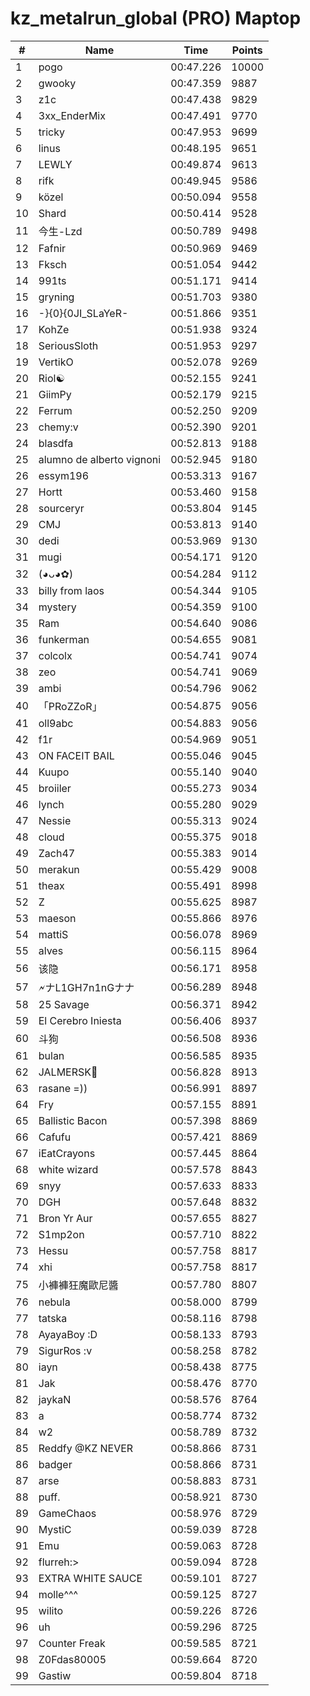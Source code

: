 # kz_metalrun_global (PRO) Maptop

|  # | Name | Time | Points |
|-------------- | -------------- | -------------- | -------------- | 
| 1 | pogo | 00:47.226 | 10000 | 
| 2 | gwooky | 00:47.359 | 9887 | 
| 3 | z1c | 00:47.438 | 9829 | 
| 4 | 3xx_EnderMix | 00:47.491 | 9770 | 
| 5 | tricky | 00:47.953 | 9699 | 
| 6 | linus | 00:48.195 | 9651 | 
| 7 | LEWLY | 00:49.874 | 9613 | 
| 8 | rifk | 00:49.945 | 9586 | 
| 9 | közel | 00:50.094 | 9558 | 
| 10 | Shard | 00:50.414 | 9528 | 
| 11 | 今生-Lzd | 00:50.789 | 9498 | 
| 12 | Fafnir | 00:50.969 | 9469 | 
| 13 | Fksch | 00:51.054 | 9442 | 
| 14 | 991ts | 00:51.171 | 9414 | 
| 15 | gryning | 00:51.703 | 9380 | 
| 16 | -}{0}{0JI_SLaYeR- | 00:51.866 | 9351 | 
| 17 | KohZe | 00:51.938 | 9324 | 
| 18 | SeriousSloth | 00:51.953 | 9297 | 
| 19 | VertikO | 00:52.078 | 9269 | 
| 20 | Riol☯ | 00:52.155 | 9241 | 
| 21 | GiimPy | 00:52.179 | 9215 | 
| 22 | Ferrum | 00:52.250 | 9209 | 
| 23 | chemy:v | 00:52.390 | 9201 | 
| 24 | blasdfa | 00:52.813 | 9188 | 
| 25 | alumno de alberto vignoni | 00:52.945 | 9180 | 
| 26 | essym196 | 00:53.313 | 9167 | 
| 27 | Hortt | 00:53.460 | 9158 | 
| 28 | sourceryr | 00:53.804 | 9145 | 
| 29 | CMJ | 00:53.813 | 9140 | 
| 30 | dedi | 00:53.969 | 9130 | 
| 31 | mugi | 00:54.171 | 9120 | 
| 32 | (◕ᴗ◕✿) | 00:54.284 | 9112 | 
| 33 | billy from laos | 00:54.344 | 9105 | 
| 34 | mystery | 00:54.359 | 9100 | 
| 35 | Ram | 00:54.640 | 9086 | 
| 36 | funkerman | 00:54.655 | 9081 | 
| 37 | colcolx | 00:54.741 | 9074 | 
| 38 | zeo | 00:54.741 | 9069 | 
| 39 | ambi | 00:54.796 | 9062 | 
| 40 | 「PRoZZoR」 | 00:54.875 | 9056 | 
| 41 | oll9abc | 00:54.883 | 9056 | 
| 42 | f1r | 00:54.969 | 9051 | 
| 43 | ON FACEIT BAIL | 00:55.046 | 9045 | 
| 44 | Kuupo | 00:55.140 | 9040 | 
| 45 | broiiler | 00:55.273 | 9034 | 
| 46 | lynch | 00:55.280 | 9029 | 
| 47 | Nessie | 00:55.313 | 9024 | 
| 48 | cloud | 00:55.375 | 9018 | 
| 49 | Zach47 | 00:55.383 | 9014 | 
| 50 | merakun | 00:55.429 | 9008 | 
| 51 | theax | 00:55.491 | 8998 | 
| 52 | Z | 00:55.625 | 8987 | 
| 53 | maeson | 00:55.866 | 8976 | 
| 54 | mattiS | 00:56.078 | 8969 | 
| 55 | alves | 00:56.115 | 8964 | 
| 56 | 该隐 | 00:56.171 | 8958 | 
| 57 | 🗲ナL1GH7n1nGナナ | 00:56.289 | 8948 | 
| 58 | 25 Savage | 00:56.371 | 8942 | 
| 59 | El Cerebro Iniesta | 00:56.406 | 8937 | 
| 60 | 斗狗 | 00:56.508 | 8936 | 
| 61 | bulan | 00:56.585 | 8935 | 
| 62 | JALMERSK👀 | 00:56.828 | 8913 | 
| 63 | rasane =)) | 00:56.991 | 8897 | 
| 64 | Fry | 00:57.155 | 8891 | 
| 65 | Ballistic Bacon | 00:57.398 | 8869 | 
| 66 | Cafufu | 00:57.421 | 8869 | 
| 67 | iEatCrayons | 00:57.445 | 8864 | 
| 68 | white wizard | 00:57.578 | 8843 | 
| 69 | snyy | 00:57.633 | 8833 | 
| 70 | DGH | 00:57.648 | 8832 | 
| 71 | Bron Yr Aur | 00:57.655 | 8827 | 
| 72 | S1mp2on | 00:57.710 | 8822 | 
| 73 | Hessu | 00:57.758 | 8817 | 
| 74 | xhi | 00:57.758 | 8817 | 
| 75 | 小褲褲狂魔歐尼醬 | 00:57.780 | 8807 | 
| 76 | nebula | 00:58.000 | 8799 | 
| 77 | tatska | 00:58.116 | 8798 | 
| 78 | AyayaBoy :D | 00:58.133 | 8793 | 
| 79 | SigurRos :v | 00:58.258 | 8782 | 
| 80 | iayn | 00:58.438 | 8775 | 
| 81 | Jak | 00:58.476 | 8770 | 
| 82 | jaykaN | 00:58.576 | 8764 | 
| 83 | a | 00:58.774 | 8732 | 
| 84 | w2 | 00:58.789 | 8732 | 
| 85 | Reddfy @KZ NEVER | 00:58.866 | 8731 | 
| 86 | badger | 00:58.866 | 8731 | 
| 87 | arse | 00:58.883 | 8731 | 
| 88 | puff. | 00:58.921 | 8730 | 
| 89 | GameChaos | 00:58.976 | 8729 | 
| 90 | MystiC | 00:59.039 | 8728 | 
| 91 | Emu | 00:59.063 | 8728 | 
| 92 | flurreh:> | 00:59.094 | 8728 | 
| 93 | EXTRA WHITE SAUCE | 00:59.101 | 8727 | 
| 94 | molle^^^ | 00:59.125 | 8727 | 
| 95 | wilito | 00:59.226 | 8726 | 
| 96 | uh | 00:59.296 | 8725 | 
| 97 | Counter Freak | 00:59.585 | 8721 | 
| 98 | Z0Fdas80005 | 00:59.664 | 8720 | 
| 99 | Gastiw | 00:59.804 | 8718 | 

